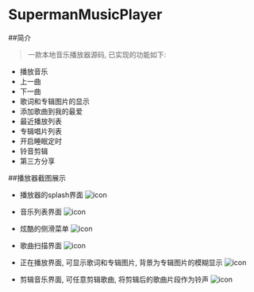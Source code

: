 # SupermanMusicPlayer

##简介
> 一款本地音乐播放器源码, 已实现的功能如下:

* 播放音乐
* 上一曲
* 下一曲
* 歌词和专辑图片的显示
* 添加歌曲到我的最爱
* 最近播放列表
* 专辑唱片列表
* 开启睡眠定时
* 铃音剪辑
* 第三方分享

##播放器截图展示

* 播放器的splash界面
![icon](screenshots/screenshot1.jpg)

* 音乐列表界面
![icon](screenshots/screenshot2.jpg)

* 炫酷的侧滑菜单
![icon](screenshots/screenshot3.jpg)

* 歌曲扫描界面
![icon](screenshots/screenshot4.jpg)

* 正在播放界面, 可显示歌词和专辑图片, 背景为专辑图片的模糊显示 
![icon](screenshots/screenshot5.png)

* 剪辑音乐界面, 可任意剪辑歌曲, 将剪辑后的歌曲片段作为铃声
![icon](screenshots/screenshot6.jpg)

